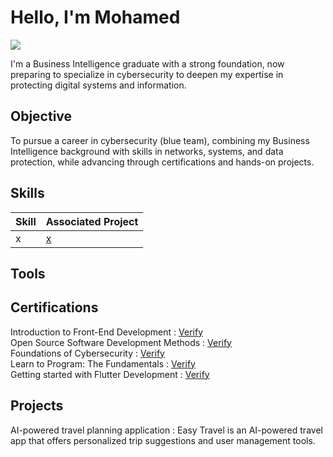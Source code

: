 # Hello, I'm Mohamed
<a href="https://linkedin.com/in/massous-med/"><img src="https://img.shields.io/badge/-LinkedIn-0072b1?&style=for-the-badge&logo=linkedin&logoColor=white" /></a>

I'm a Business Intelligence graduate with a strong foundation, now preparing to specialize in cybersecurity to deepen my expertise in protecting digital systems and information.

## Objective
To pursue a career in cybersecurity (blue team), combining my Business Intelligence background with skills in networks, systems, and data protection, while advancing through certifications and hands-on projects.

## Skills


| Skill                                         | Associated Project         |
|-----------------------------------------------|----------------------------|
| x | <a href="https://google.com">x</a>|

## Tools


## Certifications
<div>
Introduction to Front-End Development : <a href="https://coursera.org/share/c7843e7b68cf23a3004797fe404143b0" target="_blank">Verify</a><br>
Open Source Software Development Methods : <a href="https://coursera.org/share/545cfc622d7ada0ce2ee81c1b6debc2f" target="_blank">Verify</a><br>
Foundations of Cybersecurity : <a href="https://coursera.org/share/b43427645b9153a5b02717d019d6afc2" target="_blank">Verify</a><br>
Learn to Program: The Fundamentals : <a href="https://coursera.org/share/73c1ffb9b55b88798764aebf09ce972c" target="_blank">Verify</a><br>
Getting started with Flutter Development : <a href="https://coursera.org/share/c3b673eda0b42c0d56e70919ab915f88" target="_blank">Verify</a><br>

</div>

## Projects
AI-powered travel planning application : Easy Travel is an AI-powered travel app that offers personalized trip suggestions and user management tools.
